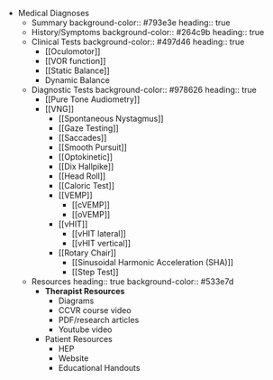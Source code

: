 - Medical Diagnoses
	- Summary
	  background-color:: #793e3e
	  heading:: true
	- History/Symptoms
	  background-color:: #264c9b
	  heading:: true
	- Clinical Tests
	  background-color:: #497d46
	  heading:: true
		- [[Oculomotor]]
		- [[VOR function]]
		- [[Static Balance]]
		- Dynamic Balance
	- Diagnostic Tests
	  background-color:: #978626
	  heading:: true
		- [[Pure Tone Audiometry]]
		- [[VNG]]
			- [[Spontaneous Nystagmus]]
			- [[Gaze Testing]]
			- [[Saccades]]
			- [[Smooth Pursuit]]
			- [[Optokinetic]]
			- [[Dix Hallpike]]
			- [[Head Roll]]
			- [[Caloric Test]]
			- [[VEMP]]
				- [[cVEMP]]
				- [[oVEMP]]
			- [[vHIT]]
				- [[vHIT lateral]]
				- [[vHIT vertical]]
			- [[Rotary Chair]]
				- [[Sinusoidal Harmonic Acceleration (SHA)]]
				- [[Step Test]]
	- Resources
	  heading:: true
	  background-color:: #533e7d
		- **Therapist Resources**
			- Diagrams
			- CCVR course video
			- PDF/research articles
			- Youtube video
		- Patient Resources
			- HEP
			- Website
			- Educational Handouts